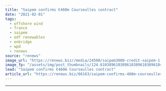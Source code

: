 ```yaml
---
title: "Saipem confirms €460m Courseulles contract"
date: "2021-02-01"
tags: 
  - offshore wind
  - france
  - saipem
  - edf renewables
  - enbridge
  - wpd
  - renews
source: "renews"
image_url: "https://renews.biz//media/24508/saipem3000-credit-saipem-1.jpg?mode=crop&width=770&heightratio=0.6103896103896103896103896104&slimmage=true"
image_fp: "/assets/img/post_thumbnails/124.6103896103896103896103896104&slimmage=true"
lead: "Saipem confirms €460m Courseulles contract"
article_url: "https://renews.biz/66163/saipem-confirms-460m-courseulles-sur-mer-contract/"
---
```


---
